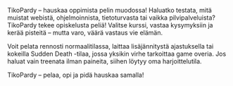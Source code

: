 TikoPardy – hauskaa oppimista pelin muodossa!
Haluatko testata, mitä muistat webistä, ohjelmoinnista, tietoturvasta tai vaikka pilvipalveluista? TikoPardy tekee opiskelusta peliä! Valitse kurssi, vastaa kysymyksiin ja kerää pisteitä – mutta varo, väärä vastaus vie elämän.

Voit pelata rennosti normaalitilassa, laittaa lisäjännitystä ajastuksella tai kokeilla Sudden Death -tilaa, jossa yksikin virhe tarkoittaa game overia. Jos haluat vain treenata ilman paineita, siihen löytyy oma harjoittelutila.

TikoPardy – pelaa, opi ja pidä hauskaa samalla!
